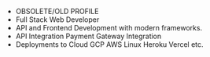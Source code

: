 <ul>
<li>OBSOLETE/OLD PROFILE</li>
<li>Full Stack Web Developer</li>
<li>API and Frontend Development with modern frameworks.</li>
<li>API Integration Payment Gateway Integration</li>
<li>Deployments to Cloud GCP AWS Linux Heroku Vercel etc.</li>

